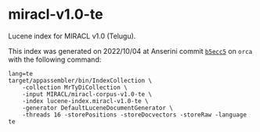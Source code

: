 # miracl-v1.0-te

Lucene index for MIRACL v1.0 (Telugu).

This index was generated on 2022/10/04 at Anserini commit [`b5ecc5`](https://github.com/castorini/anserini/commit/b5ecc5aff79ddfc82b175f6bd3048f5039f0480f) on `orca` with the following command:
```
lang=te
target/appassembler/bin/IndexCollection \
    -collection MrTyDiCollection \
    -input MIRACL/miracl-corpus-v1.0-te \
    -index lucene-index.miracl-v1.0-te \
    -generator DefaultLuceneDocumentGenerator \
    -threads 16 -storePositions -storeDocvectors -storeRaw -language te
```
